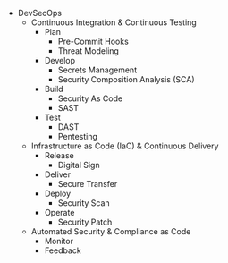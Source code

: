 * DevSecOps
  * Continuous Integration & Continuous Testing
    * Plan
      * Pre-Commit Hooks
      * Threat Modeling
    * Develop
      * Secrets Management
      * Security Composition Analysis (SCA)
    * Build
      * Security As Code
      * SAST
    * Test
      * DAST
      * Pentesting
  * Infrastructure as Code (IaC) & Continuous Delivery
    * Release
        * Digital Sign
    * Deliver
        * Secure Transfer
    * Deploy
      * Security Scan
    * Operate
      * Security Patch
  * Automated Security & Compliance as Code
    * Monitor
    * Feedback
